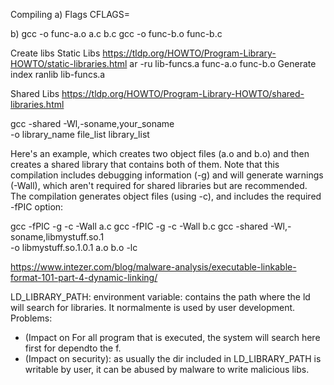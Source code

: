 
Compiling
a) Flags
CFLAGS=

b) 
gcc -o func-a.o a.c b.c
gcc -o func-b.o func-b.c

Create libs
Static Libs
https://tldp.org/HOWTO/Program-Library-HOWTO/static-libraries.html
ar -ru lib-funcs.a func-a.o func-b.o
Generate index
ranlib lib-funcs.a


Shared Libs
https://tldp.org/HOWTO/Program-Library-HOWTO/shared-libraries.html

gcc -shared -Wl,-soname,your_soname \
    -o library_name file_list library_list

Here's an example, which creates two object files (a.o and b.o) and then creates a shared library that contains both of them. Note that this compilation includes debugging information (-g) and will generate warnings (-Wall), which aren't required for shared libraries but are recommended. The compilation generates object files (using -c), and includes the required -fPIC option:

gcc -fPIC -g -c -Wall a.c
gcc -fPIC -g -c -Wall b.c
gcc -shared -Wl,-soname,libmystuff.so.1 \
    -o libmystuff.so.1.0.1 a.o b.o -lc

https://www.intezer.com/blog/malware-analysis/executable-linkable-format-101-part-4-dynamic-linking/

LD_LIBRARY_PATH: environment variable: contains the path where the ld will search for libraries. It normalmente is used by user development. Problems:
- (Impact on For all program that is executed, the system will search here first for dependto the f.
- (Impact on security): as usually the dir included in LD_LIBRARY_PATH is writable by user, it can be abused by malware to write malicious libs.
